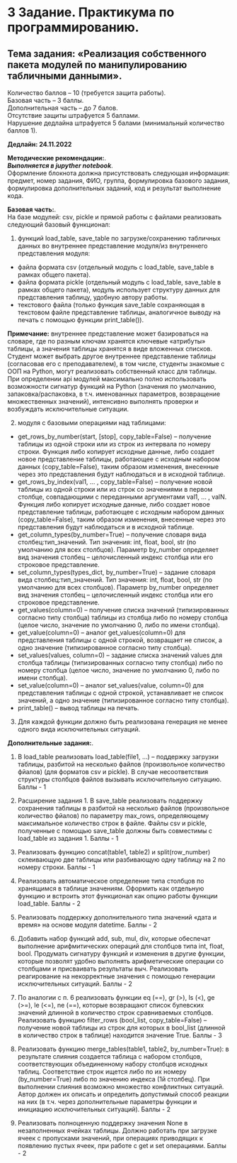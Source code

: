 # 3 Задание. Практикума по программированию.
## Тема задания: «Реализация собственного пакета модулей по манипулированию табличными данными».    
Количество баллов – 10 (требуется защита работы).   
Базовая часть – 3 баллы.    
Дополнительная часть – до 7 балов.    
Отсутствие защиты штрафуется 5 баллами.    
Нарушение дедлайна штрафуется 5 балами (минимальный количество баллов 1).   
     
__Дедлайн: 24.11.2022__

__Методические рекомендации:__.    
*__Выполняется в jupyther notebook__*.   
Оформление блокнота должна присутствовать следующая информация: предмет, номер задания, ФИО, группа, формулировка базового задания, формулировка дополнительных заданий, код и результат выполнение кода.    
     
__Базовая часть:__.   
На базе модулей: csv, pickle и прямой работы с файлами реализовать следующий базовый функционал:    
1.	функций load_table, save_table по загрузке/сохранению табличных данных во внутреннее представление модуля/из внутреннего представления модуля:    
- файла формата csv (отдельный модуль с load_table, save_table в рамках общего пакета).   
- файла формата pickle (отдельный модуль с load_table, save_table в рамках общего пакета), модуль использует структуру данных для представления таблицу, удобную автору работы.    
- текстового файла (только функция save_table сохраняющая в текстовом файле представление таблицы, аналогичное выводу на печать с помощью функции print_table()).    
     
__Примечание:__ внутреннее представление может базироваться на словаре, где по разным ключам хранятся ключевые «атрибуты» таблицы, а значения таблицы хранятся в виде вложенных списков. Студент может выбрать другое внутреннее представление таблицы (согласовав его с преподавателем), в том числе, студенты знакомые с ООП на Python, могут реализовать собственный класс для таблицы.
При определении api модулей максимально полно использовать возможности сигнатур функций на Python (значения по умолчанию, запаковка/распаковка, в т.ч. именованных параметров, возвращение множественных значений), интенсивно выполнять проверки и возбуждать исключительные ситуации.    

2.	модуля с базовыми операциями над таблицами:
- get_rows_by_number(start, [stop], copy_table=False) – получение таблицы из одной строки или из строк из интервала по номеру строки. Функция либо копирует исходные данные, либо создает новое представление таблицы, работающее с исходным набором данных (copy_table=False), таким образом изменения, внесенные через это представления будут наблюдаться и в исходной таблице.    
- get_rows_by_index(val1, … , copy_table=False) – получение новой таблицы из одной строки или из строк со значениями в первом столбце, совпадающими с переданными аргументами val1, … , valN. Функция либо копирует исходные данные, либо создает новое представление таблицы, работающее с исходным набором данных (copy_table=False), таким образом изменения, внесенные через это представления будут наблюдаться и в исходной таблице.    
- get_column_types(by_number=True) – получение словаря вида столбец:тип_значений. Тип значения: int, float, bool, str (по умолчанию для всех столбцов). Параметр by_number определяет вид значения столбец – целочисленный индекс столбца или его строковое представление.    
- set_column_types(types_dict, by_number=True) – задание словаря вида столбец:тип_значений. Тип значения: int, float, bool, str (по умолчанию для всех столбцов). Параметр by_number определяет вид значения столбец – целочисленный индекс столбца или его строковое представление.    
- get_values(column=0) – получение списка значений (типизированных согласно типу столбца) таблицы из столбца либо по номеру столбца (целое число, значение по умолчанию 0, либо по имени столбца).   
- get_value(column=0) – аналог get_values(column=0) для представления таблицы с одной строкой, возвращает не список, а одно значение (типизированное согласно типу столбца).    
- set_values(values, column=0) – задание списка значений values для столбца таблицы (типизированных согласно типу столбца) либо по номеру столбца (целое число, значение по умолчанию 0, либо по имени столбца).    
- set_value(column=0) – аналог set_values(value, column=0) для представления таблицы с одной строкой, устанавливает не список значений, а одно значение (типизированное согласно типу столбца).    
- print_table() – вывод таблицы на печать.    
    
3.	Для каждой функции должно быть реализована генерация не менее одного вида исключительных ситуаций.    

__Дополнительные задания:__.       

1)	В load_table реализовать load_table(file1, …) – поддержку загрузки таблицы, разбитой на несколько файлов (произвольное количество фйалов) (для форматов csv и pickle). В случае несоответствия структуры столбцов файлов вызывать исключительную ситуацию.
Баллы - 1

2)	Расширение задания 1.
В save_table реализовать поддержку сохранения таблицы в разбитой на несколько файлов (произвольное количество фйалов) по параметру max_rows, определяющему максимальное количество строк в файле. Файлы csv и pickle, полученные с помощью save_table должны быть совместимы с load_table из задания 1.
Баллы - 1

3)	Реализовать функцию concat(table1, table2) и split(row_number) склеивающую две таблицы или разбивающую одну таблицу на 2 по номеру строки.
Баллы - 1

4)	Реализовать автоматическое определение типа столбцов по хранящимся в таблице значениям. Оформить как отдельную функцию и встроить этот функционал как опцию работы функции load_table. 
Баллы - 2

5)	Реализовать поддержку дополнительного типа значений «дата и время» на основе модуля datetime.
Баллы - 2

6)	Добавить набор функций add, sub, mul, div, которые обеспечат выполнение арифмитических операций для столбцов типа int, float, bool. Продумать сигнатуру функций и изменения в другие функции, которые позволят удобно выполнять арифметические операции со столбцами и присваивать результаты выч. Реализовать реагирование на некорректные значения с помощью генерации исключительных ситуаций.
Баллы - 2

7)	По аналогии с п. 6 реализовать функции eq (==), gr (>), ls (<), ge (>=), le (<=), ne (==), которые возвращают список булевских значений длинной в количество строк сравниваемых столбцов. Реализовать функцию filter_rows (bool_list, copy_table=False) – получение новой таблицы из строк для которых в bool_list (длинной в количество строк в таблице) находится значение True.
Баллы - 3

8)	Реализовать функцию merge_tables(table1, table2, by_number=True): в результате слияния создается таблица с набором столбцов, соответствующих объединенному набору столбцов исходных таблиц. Соответствие строк ищется либо по их номеру (by_number=True) либо по значению индекса (1й столбец). При выполнении слияния возможно множество конфликтных ситуаций. Автор должен их описать и определить допустимый способ реакции на них (в т.ч. через дополнительные параметры функции и инициацию исключительных ситуаций).
Баллы - 2

9)	Реализовать полноценную поддержку значения None в незаполненных ячейках таблицы. Должно работать при загрузке ячеек с пропусками значений, при операциях приводящих к появлению пустых ячеек, при работе с get и set операциями.
Баллы - 2
